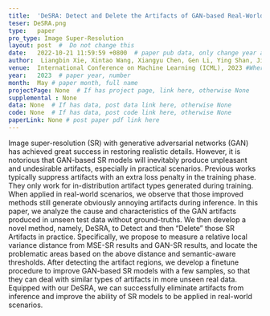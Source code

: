 ```yaml
---
title:  'DeSRA: Detect and Delete the Artifacts of GAN-based Real-World Super-Resolution Models'  #  Paper title, covered by ''
teser: DeSRA.png
type:   paper
pro_type: Image Super-Resolution
layout: post  #  Do not change this
date:   2022-10-21 11:59:59 +0800  # paper pub data, only change year and month according to this format
author:  Liangbin Xie, Xintao Wang, Xiangyu Chen, Gen Li, Ying Shan, Jiantao Zhou, Chao Dong
venue:  International Conference on Machine Learning (ICML), 2023 #Where it be, ICCV and CVPR remove IEEE Conference on,
year:   2023  # paper year, number
month:  May # paper month, full name
projectPage: None  # If has project page, link here, otherwise None
supplemental : None
data: None  # If has data, post data link here, otherwise None
code: None  # If has data, post code link here, otherwise None
paperLink: None # post paper pdf link here
---
```

Image super-resolution (SR) with generative adversarial networks (GAN) has achieved great success in restoring realistic details. However, it
is notorious that GAN-based SR models will inevitably produce unpleasant and undesirable artifacts, especially in practical scenarios. Previous works typically suppress artifacts with an extra loss penalty in the training phase. They only
work for in-distribution artifact types generated
during training. When applied in real-world scenarios, we observe that those improved methods
still generate obviously annoying artifacts during
inference. In this paper, we analyze the cause
and characteristics of the GAN artifacts produced
in unseen test data without ground-truths. We
then develop a novel method, namely, DeSRA,
to Detect and then “Delete” those SR Artifacts
in practice. Specifically, we propose to measure
a relative local variance distance from MSE-SR
results and GAN-SR results, and locate the problematic areas based on the above distance and
semantic-aware thresholds. After detecting the
artifact regions, we develop a finetune procedure
to improve GAN-based SR models with a few
samples, so that they can deal with similar types
of artifacts in more unseen real data. Equipped
with our DeSRA, we can successfully eliminate
artifacts from inference and improve the ability of
SR models to be applied in real-world scenarios.
